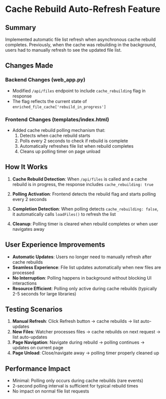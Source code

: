 # Cache Rebuild Auto-Refresh Feature

## Summary
Implemented automatic file list refresh when asynchronous cache rebuild completes. Previously, when the cache was rebuilding in the background, users had to manually refresh to see the updated file list.

## Changes Made

### Backend Changes (web_app.py)
- Modified `/api/files` endpoint to include `cache_rebuilding` flag in response
- The flag reflects the current state of `enriched_file_cache['rebuild_in_progress']`

### Frontend Changes (templates/index.html)
- Added cache rebuild polling mechanism that:
  1. Detects when cache rebuild starts
  2. Polls every 2 seconds to check if rebuild is complete
  3. Automatically refreshes file list when rebuild completes
  4. Cleans up polling timer on page unload

## How It Works

1. **Cache Rebuild Detection**: When `/api/files` is called and a cache rebuild is in progress, the response includes `cache_rebuilding: true`

2. **Polling Activation**: Frontend detects the rebuild flag and starts polling every 2 seconds

3. **Completion Detection**: When polling detects `cache_rebuilding: false`, it automatically calls `loadFiles()` to refresh the list

4. **Cleanup**: Polling timer is cleared when rebuild completes or when user navigates away

## User Experience Improvements

- **Automatic Updates**: Users no longer need to manually refresh after cache rebuilds
- **Seamless Experience**: File list updates automatically when new files are processed
- **No Interruption**: Polling happens in background without blocking UI interactions
- **Resource Efficient**: Polling only active during cache rebuilds (typically 2-5 seconds for large libraries)

## Testing Scenarios

1. **Manual Refresh**: Click Refresh button → cache rebuilds → list auto-updates
2. **New Files**: Watcher processes files → cache rebuilds on next request → list auto-updates
3. **Page Navigation**: Navigate during rebuild → polling continues → updates on current page
4. **Page Unload**: Close/navigate away → polling timer properly cleaned up

## Performance Impact

- Minimal: Polling only occurs during cache rebuilds (rare events)
- 2-second polling interval is sufficient for typical rebuild times
- No impact on normal file list requests
